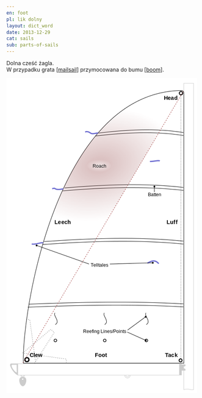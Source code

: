 ```yaml
---
en: foot
pl: lik dolny 
layout: dict_word
date: 2013-12-29
cat: sails
sub: parts-of-sails
---
```


Dolna cześć żagla.   
W przypadku grata [[mailsail](/dict/mailsail.html)] przymocowana do bumu [[boom](/dict/boom.html)].

![części żagla](/img/dict/parts_of_a_sail.png)

